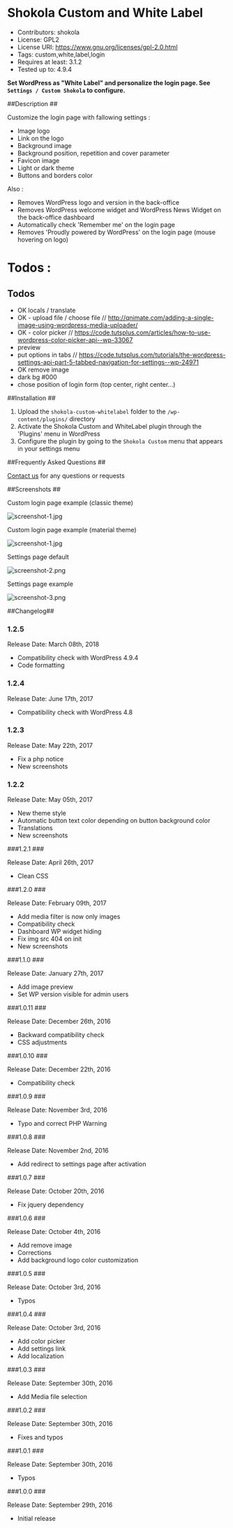 # Shokola Custom and White Label #

* Contributors: shokola
* License: GPL2
* License URI: https://www.gnu.org/licenses/gpl-2.0.html
* Tags: custom,white,label,login
* Requires at least: 3.1.2
* Tested up to: 4.9.4

**Set WordPress as "White Label" and personalize the login page. See `Settings / Custom Shokola` to configure.**

##Description ##

Customize the login page with fallowing settings :

* Image logo
* Link on the logo
* Background image
* Background position, repetition and cover parameter
* Favicon image
* Light or dark theme
* Buttons and borders color

Also :

* Removes WordPress logo and version in the back-office
* Removes WordPress welcome widget and WordPress News Widget on the back-office dashboard
* Automatically check 'Remember me' on the login page
* Removes 'Proudly powered by WordPress' on the login page (mouse hovering on logo)

Todos :
=======
## Todos ##

* OK locals / translate
* OK - upload file / choose file // http://qnimate.com/adding-a-single-image-using-wordpress-media-uploader/
* OK - color picker // https://code.tutsplus.com/articles/how-to-use-wordpress-color-picker-api--wp-33067
* preview
* put options in tabs // https://code.tutsplus.com/tutorials/the-wordpress-settings-api-part-5-tabbed-navigation-for-settings--wp-24971
* OK remove image
* dark bg #000
* chose position of login form (top center, right center...)


##Installation ##

1. Upload the `shokola-custom-whitelabel` folder to the `/wp-content/plugins/` directory
2. Activate the Shokola Custom and WhiteLabel plugin through the 'Plugins' menu in WordPress
3. Configure the plugin by going to the `Shokola Custom` menu that appears in your settings menu

##Frequently Asked Questions ##

[Contact us](https://www.shokola.com/contact/)  for any questions or requests

##Screenshots ##

Custom login page example (classic theme)

![screenshot-1.jpg](https://bitbucket.org/repo/4bKo6o/images/1433358168-screenshot-1.jpg)

Custom login page example (material theme)

![screenshot-1.jpg](https://bitbucket.org/repo/4bKo6o/images/1433358168-screenshot-1.jpg)

Settings page default

![screenshot-2.png](https://bitbucket.org/repo/4bKo6o/images/2965708290-screenshot-2.png)

Settings page example

![screenshot-3.png](https://bitbucket.org/repo/4bKo6o/images/2965708290-screenshot-3.png)

##Changelog##

 ### 1.2.5 ###

Release Date: March 08th, 2018

* Compatibility check with WordPress 4.9.4
* Code formatting

 ### 1.2.4 ###

Release Date: June 17th, 2017

* Compatibility check with WordPress 4.8

 ### 1.2.3 ###

Release Date: May 22th, 2017

* Fix a php notice
* New screenshots

 ### 1.2.2 ###

Release Date: May 05th, 2017

* New theme style
* Automatic button text color depending on button background color
* Translations
* New screenshots


 ###1.2.1 ###

Release Date: April 26th, 2017

* Clean CSS

 ###1.2.0 ###

Release Date: February 09th, 2017

* Add media filter is now only images
* Compatibility check
* Dashboard WP widget hiding
* Fix img src 404 on init
* New screenshots

 ###1.1.0 ###

Release Date: January 27th, 2017

* Add image preview
* Set WP version visible for admin users

 ###1.0.11 ###

Release Date: December 26th, 2016

* Backward compatibility check
* CSS adjustments

 ###1.0.10 ###

Release Date: December 22th, 2016

* Compatibility check

 ###1.0.9 ###

Release Date: November 3rd, 2016

* Typo and correct PHP Warning

 ###1.0.8 ###

Release Date: November 2nd, 2016

* Add redirect to settings page after activation

 ###1.0.7 ###

Release Date: October 20th, 2016

* Fix jquery dependency

 ###1.0.6 ###

Release Date: October 4th, 2016

* Add remove image
* Corrections
* Add background logo color customization


 ###1.0.5 ###

Release Date: October 3rd, 2016

* Typos

 ###1.0.4 ###

Release Date: October 3rd, 2016

* Add color picker
* Add settings link
* Add localization

 ###1.0.3 ###

Release Date: September 30th, 2016

* Add Media file selection

 ###1.0.2 ###

Release Date: September 30th, 2016

* Fixes and typos

 ###1.0.1 ###

Release Date: September 30th, 2016

* Typos

 ###1.0.0 ###

Release Date: September 29th, 2016

* Initial release